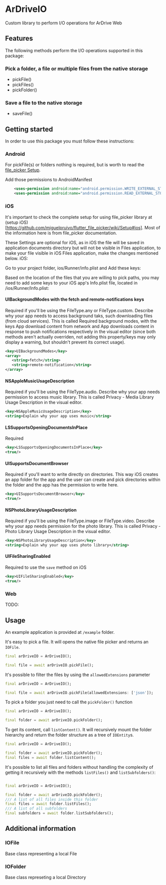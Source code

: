 
# ArDriveIO
Custom library to perform I/O operations for ArDrive Web
## Features
The following methods perform the I/O operations supported in this package:

### Pick a folder, a file or multiple files from the native storage
- pickFile()
- pickFiles()
- pickFolder()

### Save a file to the native storage
- saveFile()

## Getting started
In order to use this package you must follow these instructions:

### Android
For pickFile(s) or folders nothing is required, but is worth to read the [file_picker Setup](https://github.com/miguelpruivo/flutter_file_picker/wiki/Setup#--android).

Add those permissions to AndroidManifest

```xml
    <uses-permission android:name="android.permission.WRITE_EXTERNAL_STORAGE"/>
    <uses-permission android:name="android.permission.READ_EXTERNAL_STORAGE"/>
```

### iOS
It's important to check the complete setup for using file_picker library at (setup iOS)[https://github.com/miguelpruivo/flutter_file_picker/wiki/Setup#ios]. Most of the information here is from file_picker documentation.

These Settings are optional for iOS, as in iOS the file will be saved in application documents directory but will not be visible in Files application, to make your file visible in iOS Files application, make the changes mentioned below.
iOS:

Go to your project folder, ios/Runner/info.plist and Add these keys:

Based on the location of the files that you are willing to pick paths, you may need to add some keys to your iOS app's Info.plist file, located in <project root>/ios/Runner/Info.plist:

#### UIBackgroundModes with the fetch and remote-notifications keys
Required if you'll be using the FileType.any or FileType.custom. Describe why your app needs to access background taks, such downloading files (from cloud services). This is called Required background modes, with the keys App download content from network and App downloads content in response to push notifications respectively in the visual editor (since both methods aren't actually overriden, not adding this property/keys may only display a warning, but shouldn't prevent its correct usage).

```xml
<key>UIBackgroundModes</key>
<array>
   <string>fetch</string>
   <string>remote-notification</string>
</array>
```

#### NSAppleMusicUsageDescription 
Required if you'll be using the FileType.audio. Describe why your app needs permission to access music library. This is called Privacy - Media Library Usage Description in the visual editor.

```xml
<key>NSAppleMusicUsageDescription</key>
<string>Explain why your app uses music</string>
```

#### LSSupportsOpeningDocumentsInPlace 
Required 

```xml
<key>LSSupportsOpeningDocumentsInPlace</key>
<true/>
```

#### UISupportsDocumentBrowser
Required if you'll want to write directly on directories. This way iOS creates an app folder for the app and the user can create and pick directories within the folder and the app has the permission to write here.

```xml
<key>UISupportsDocumentBrowser</key>
<true/>
```

#### NSPhotoLibraryUsageDescription
Required if you'll be using the FileType.image or FileType.video. Describe why your app needs permission for the photo library. This is called Privacy - Photo Library Usage Description in the visual editor.

```xml
<key>NSPhotoLibraryUsageDescription</key>
<string>Explain why your app uses photo library</string>
```

#### UIFileSharingEnabled
Required to use the `save` method on iOS

```xml
<key>UIFileSharingEnabled</key>
<true/>
```
### Web
TODO:

## Usage
An example application is provided at `/example` folder.

It's easy to pick a file. It will opens the native file picker and returns an `IOFile`.

```dart
final arDriveIO = ArDriveIO();

final file = await arDriveIO.pickFile();
```

It's possible to filter the files by using the `allowedExtensions` parameter

```dart
final arDriveIO = ArDriveIO();

final file = await arDriveIO.pickFile(allowedExtensions: ['json']);
```

To pick a folder you just need to call the `pickFolder()` function

```dart
final arDriveIO = ArDriveIO();

final folder = await arDriveIO.pickFolder();

```
To get its content, call `listContent()`. It will recursively mount the folder hierarchy and return the folder structure as a tree of `IOEntity`s.

```dart
final arDriveIO = ArDriveIO();

final folder = await arDriveIO.pickFolder();
final files = await folder.listContent();
```

It's possible to list all files and folders without handling the complexity of getting it recursively with the methods
`listFiles()` and `listSubfolders()`:
```dart

final arDriveIO = ArDriveIO();

final folder = await arDriveIO.pickFolder();
/// A list of all files inside this folder
final files = await folder.listFiles();
/// A list of all subfolders
final subfolders = await folder.listSubfolders();
```

## Additional information

### IOFile
Base class representing a local File

### IOFolder
Base class represeting a local Directory
